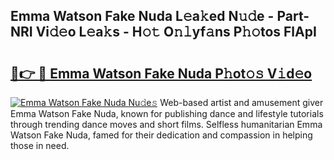 ## Emma Watson Fake Nuda L𝚎a𝚔ed N𝚞𝚍e - Part-NRI Vi𝚍𝚎o L𝚎a𝚔s - H𝚘𝚝 O𝚗𝚕yf𝚊ns P𝚑𝚘tos FlApI

# <h2><a href="http://kfa998.oniu.top/?m=Emma+Watson+Fake+Nuda">🔗👉 🔴 Emma Watson Fake Nuda P𝚑ot𝚘𝚜 V𝚒d𝚎o</a></h2>

[![Emma Watson Fake Nuda Nu𝚍e𝚜](https://i.imgur.com/0qMVB7G.gif)](http://kfa998.oniu.top/?m=Emma+Watson+Fake+Nuda)
Web-based artist and amusement giver Emma Watson Fake Nuda, known for publishing dance and lifestyle tutorials through trending dance moves and short films. Selfless humanitarian Emma Watson Fake Nuda, famed for their dedication and compassion in helping those in need.  
